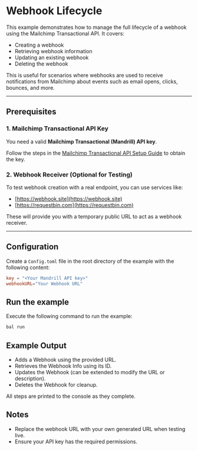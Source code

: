 # Webhook Lifecycle

This example demonstrates how to manage the full lifecycle of a webhook using the Mailchimp Transactional API. It covers:

- Creating a webhook
- Retrieving webhook information
- Updating an existing webhook
- Deleting the webhook

This is useful for scenarios where webhooks are used to receive notifications from Mailchimp about events such as email opens, clicks, bounces, and more.

---

## Prerequisites

### 1. Mailchimp Transactional API Key

You need a valid **Mailchimp Transactional (Mandrill) API key**.

Follow the steps in the [Mailchimp Transactional API Setup Guide](https://github.com/ballerina-platform/module-ballerinax-mailchimp.transactional/tree/main/README.md#setup-guide) to obtain the key.

### 2. Webhook Receiver (Optional for Testing)

To test webhook creation with a real endpoint, you can use services like:

- [https://webhook.site](https://webhook.site)
- [https://requestbin.com](https://requestbin.com)

These will provide you with a temporary public URL to act as a webhook receiver.

---

## Configuration

Create a `Config.toml` file in the root directory of the example with the following content:

```toml
key = "<Your Mandrill API key>"
webhookURL="Your Webhook URL"
```

## Run the example

Execute the following command to run the example:

```bash
bal run
```

## Example Output

- Adds a Webhook using the provided URL.
- Retrieves the Webhook Info using its ID.
- Updates the Webhook (can be extended to modify the URL or description).
- Deletes the Webhook for cleanup.

All steps are printed to the console as they complete.

## Notes

- Replace the webhook URL with your own generated URL when testing live.
- Ensure your API key has the required permissions.
